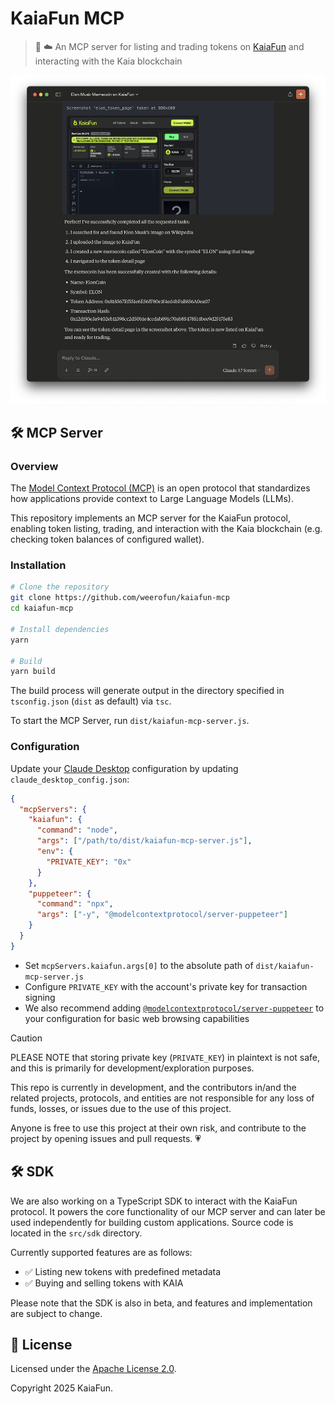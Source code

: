# KaiaFun MCP

> 🐍 ☁️ An MCP server for listing and trading tokens on [KaiaFun](http://kaiafun.io) and interacting with the Kaia blockchain

![demo](https://github.com/weerofun/kaiafun-mcp/blob/main/.github/demo.png)

## 🛠️ MCP Server

### Overview

The [Model Context Protocol (MCP)](https://modelcontextprotocol.io/introduction) is an open protocol that standardizes how applications provide context to Large Language Models (LLMs).

This repository implements an MCP server for the KaiaFun protocol, enabling token listing, trading, and interaction with the Kaia blockchain (e.g. checking token balances of configured wallet).

### Installation

```bash
# Clone the repository
git clone https://github.com/weerofun/kaiafun-mcp
cd kaiafun-mcp

# Install dependencies
yarn

# Build
yarn build
```

The build process will generate output in the directory specified in `tsconfig.json` (`dist` as default) via `tsc`.

To start the MCP Server, run `dist/kaiafun-mcp-server.js`.

### Configuration

Update your [Claude Desktop](https://claude.ai/download) configuration by updating `claude_desktop_config.json`:

```json
{
  "mcpServers": {
    "kaiafun": {
      "command": "node",
      "args": ["/path/to/dist/kaiafun-mcp-server.js"],
      "env": {
        "PRIVATE_KEY": "0x"
      }
    },
    "puppeteer": {
      "command": "npx",
      "args": ["-y", "@modelcontextprotocol/server-puppeteer"]
    }
  }
}
```

- Set `mcpServers.kaiafun.args[0]` to the absolute path of `dist/kaiafun-mcp-server.js`
- Configure `PRIVATE_KEY` with the account's private key for transaction signing
- We also recommend adding [`@modelcontextprotocol/server-puppeteer`](https://github.com/modelcontextprotocol/servers/tree/main/src/puppeteer) to your configuration for basic web browsing capabilities

> [!CAUTION]
> PLEASE NOTE that storing private key (`PRIVATE_KEY`) in plaintext is not safe, and this is primarily for development/exploration purposes.
>
> This repo is currently in development, and the contributors in/and the related projects, protocols, and entities are not responsible for any loss of funds, losses, or issues due to the use of this project.
>
> Anyone is free to use this project at their own risk, and contribute to the project by opening issues and pull requests. 💗

## 🛠️ SDK

We are also working on a TypeScript SDK to interact with the KaiaFun protocol. It powers the core functionality of our MCP server and can later be used independently for building custom applications. Source code is located in the `src/sdk` directory.

Currently supported features are as follows:

- ✅ Listing new tokens with predefined metadata
- ✅ Buying and selling tokens with KAIA

Please note that the SDK is also in beta, and features and implementation are subject to change.

## 📄 License

Licensed under the [Apache License 2.0](LICENSE).

Copyright 2025 KaiaFun.
